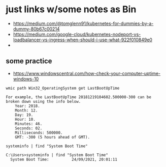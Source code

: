 # just links w/some notes as Bin 

- https://medium.com/@tomglenn91/kubernetes-for-dummies-by-a-dummy-80b67c00214
- https://medium.com/google-cloud/kubernetes-nodeport-vs-loadbalancer-vs-ingress-when-should-i-use-what-922f010849e0
- 

## some practice 

- https://www.windowscentral.com/how-check-your-computer-uptime-windows-10
```	
wmic path Win32_OperatingSystem get LastBootUpTime

For example, the LastBootUpTime 20181219104602.500000-300 can be broken down using the info below.
	Year: 2018.
	Month: 12.
	Day: 19.
	Hour: 10.
	Minutes: 46.
	Seconds: 02.
	Milliseconds: 500000.
	GMT: -300 (5 hours ahead of GMT).
	
systeminfo | find "System Boot Time"

C:\Users>systeminfo | find "System Boot Time"
  System Boot Time:          24/09/2021, 20:01:11	
```
